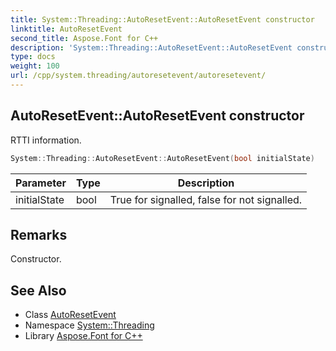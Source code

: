 ```yaml
---
title: System::Threading::AutoResetEvent::AutoResetEvent constructor
linktitle: AutoResetEvent
second_title: Aspose.Font for C++
description: 'System::Threading::AutoResetEvent::AutoResetEvent constructor. RTTI information in C++.'
type: docs
weight: 100
url: /cpp/system.threading/autoresetevent/autoresetevent/
---
```

## AutoResetEvent::AutoResetEvent constructor


RTTI information.

```cpp
System::Threading::AutoResetEvent::AutoResetEvent(bool initialState)
```


| Parameter | Type | Description |
| --- | --- | --- |
| initialState | bool | True for signalled, false for not signalled. |
## Remarks


Constructor. 
## See Also

* Class [AutoResetEvent](../)
* Namespace [System::Threading](../../)
* Library [Aspose.Font for C++](../../../)
